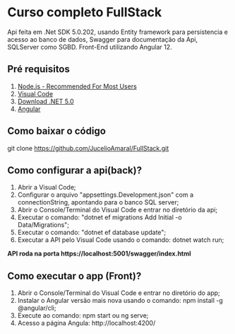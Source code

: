 
# Curso completo FullStack

Api feita em .Net SDK 5.0.202, usando Entity framework para persistencia e acesso ao banco de dados,
Swagger para documentação da Api, SQLServer como SGBD.
Front-End utilizando Angular 12.

## Pré requisitos
 
1. [Node.js - Recommended For Most Users](https://nodejs.org/en/download/)
2. [Visual Code](https://code.visualstudio.com/download)
3. [Download .NET 5.0](https://dotnet.microsoft.com/download/dotnet/5.0)
4. [Angular](https://angular.io/guide/setup-local)

## Como baixar o código

git clone https://github.com/JucelioAmaral/FullStack.git

## Como configurar a api(back)?

1. Abrir a Visual Code;
2. Configurar o arquivo "appsettings.Development.json" com a connectionString, apontando para o banco SQL server;
3. Abrir o Console/Terminal do Visual Code e entrar no diretório da api;
4. Executar o comando: "dotnet ef migrations Add Initial -o Data/Migrations";
5. Executar o comando: "dotnet ef database update";
6. Executar a API pelo Visual Code usando o comando: dotnet watch run;

**API roda na porta https://localhost:5001/swagger/index.html**

## Como executar o app (Front)?

1. Abrir o Console/Terminal do Visual Code e entrar no diretório do app;
2. Instalar o Angular versão mais nova usando o comando: npm install -g @angular/cli;
3. Execute ao comando: npm start ou ng serve;
4. Acesso a página Angula: http://localhost:4200/
